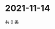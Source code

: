 # 2021-11-14

共 0 条

<!-- BEGIN WEIBO -->
<!-- 最后更新时间 Sun Nov 14 2021 17:08:37 GMT+0800 (China Standard Time) -->

<!-- END WEIBO -->
